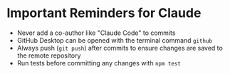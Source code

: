 # Important Reminders for Claude

- Never add a co-author like "Claude Code" to commits
- GitHub Desktop can be opened with the terminal command `github`
- Always push (`git push`) after commits to ensure changes are saved to the remote repository
- Run tests before committing any changes with `npm test`